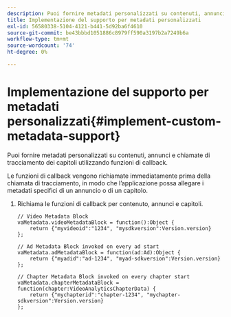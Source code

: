 ```yaml
---
description: Puoi fornire metadati personalizzati su contenuti, annunci e chiamate di tracciamento dei capitoli utilizzando funzioni di callback.
title: Implementazione del supporto per metadati personalizzati
exl-id: 56580338-5104-4121-b441-5d92ba6f4610
source-git-commit: be43bbbd1051886c8979ff590a3197b2a7249b6a
workflow-type: tm+mt
source-wordcount: '74'
ht-degree: 0%

---
```


# Implementazione del supporto per metadati personalizzati{#implement-custom-metadata-support}

Puoi fornire metadati personalizzati su contenuti, annunci e chiamate di tracciamento dei capitoli utilizzando funzioni di callback.

Le funzioni di callback vengono richiamate immediatamente prima della chiamata di tracciamento, in modo che l’applicazione possa allegare i metadati specifici di un annuncio o di un capitolo.

1. Richiama le funzioni di callback per contenuto, annunci e capitoli.

   ```
   // Video Metadata Block 
   vaMetadata.videoMetadataBlock = function():Object { 
       return {"myvideoid":"1234", "mysdkversion":Version.version} 
   }; 
   
   // Ad Metadata Block invoked on every ad start 
   vaMetadata.adMetadataBlock = function(ad:Ad):Object { 
       return {"myadid":"ad-1234", "myad-sdkversion":Version.version} 
   }; 
   
   // Chapter Metadata Block invoked on every chapter start 
   vaMetadata.chapterMetadataBlock = function(chapter:VideoAnalyticsChapterData) { 
       return {"mychapterid":"chapter-1234", "mychapter-sdkversion":Version.version} 
   };
   ```
